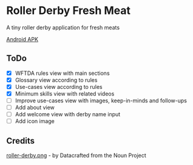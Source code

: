 # Roller Derby Fresh Meat

A tiny roller derby application for fresh meats

[Android APK](https://exp-shell-app-assets.s3-us-west-1.amazonaws.com/android%2F%40gaelreyrol%2Froller-derby-fresh-meat-76f2f7d4-65af-11e8-9c32-0a580a780506-signed.apk)

## ToDo

- [x] WFTDA rules view with main sections
- [x] Glossary view according to rules
- [x] Use-cases view according to rules
- [x] Minimum skills view with related videos
- [ ] Improve use-cases view with images, keep-in-minds and follow-ups
- [ ] Add about view
- [ ] Add welcome view with derby name input
- [ ] Add icon image

## Credits

[roller-derby.png](./assets/images/roller-derby.png) - by Datacrafted from the Noun Project
